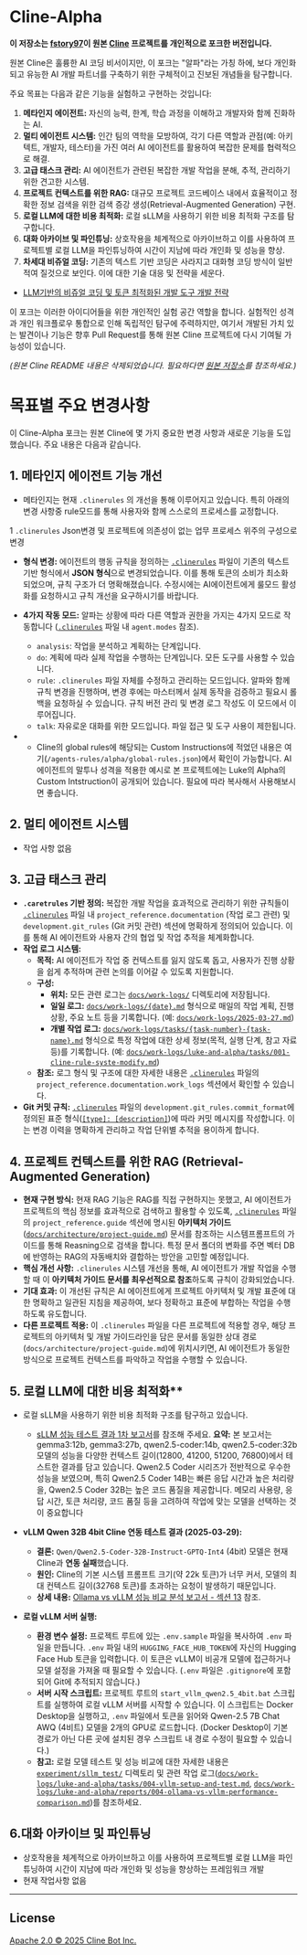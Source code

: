 # Cline-Alpha

**이 저장소는 [fstory97](https://github.com/fstory97)이 원본 [Cline](https://github.com/cline/cline) 프로젝트를 개인적으로 포크한 버전입니다.**

원본 Cline은 훌륭한 AI 코딩 비서이지만, 이 포크는 "알파"라는 가칭 하에, 보다 개인화되고 유능한 AI 개발 파트너를 구축하기 위한 구체적이고 진보된 개념들을 탐구합니다. 

주요 목표는 다음과 같은 기능을 실험하고 구현하는 것입니다:

1.  **메타인지 에이전트:** 자신의 능력, 한계, 학습 과정을 이해하고 개발자와 함께 진화하는 AI.
2.  **멀티 에이전트 시스템:** 인간 팀의 역학을 모방하여, 각기 다른 역할과 관점(예: 아키텍트, 개발자, 테스터)을 가진 여러 AI 에이전트를 활용하여 복잡한 문제를 협력적으로 해결.
3.  **고급 태스크 관리:** AI 에이전트가 관련된 복잡한 개발 작업을 분해, 추적, 관리하기 위한 견고한 시스템.
4.  **프로젝트 컨텍스트를 위한 RAG:** 대규모 프로젝트 코드베이스 내에서 효율적이고 정확한 정보 검색을 위한 검색 증강 생성(Retrieval-Augmented Generation) 구현.
5.  **로컬 LLM에 대한 비용 최적화:** 로컬 sLLM을 사용하기 위한 비용 최적화 구조를 탐구합니다.
6.  **대화 아카이브 및 파인튜닝:** 상호작용을 체계적으로 아카이브하고 이를 사용하여 프로젝트별 로컬 LLM을 파인튜닝하여 시간이 지남에 따라 개인화 및 성능을 향상.
7.  **차세대 비쥬얼 코딩:** 기존의 텍스트 기반 코딩은 사라지고 대화형 코딩 방식이 일반적여 질것으로 보인다. 이에 대한 기술 대응 및 전략을 세운다.
   * [LLM기반의 비쥬얼 코딩 및 토큰 최적화된 개발 도구 개발 전략](plan\visual-coding-plan.md)

이 포크는 이러한 아이디어들을 위한 개인적인 실험 공간 역할을 합니다. 실험적인 성격과 개인 워크플로우 통합으로 인해 독립적인 탐구에 주력하지만, 여기서 개발된 가치 있는 발견이나 기능은 향후 Pull Request를 통해 원본 Cline 프로젝트에 다시 기여될 가능성이 있습니다.

*(원본 Cline README 내용은 삭제되었습니다. 필요하다면 [원본 저장소](https://github.com/cline/cline)를 참조하세요.)*


# 목표별 주요 변경사항
이 Cline-Alpha 포크는 원본 Cline에 몇 가지 중요한 변경 사항과 새로운 기능을 도입했습니다. 주요 내용은 다음과 같습니다.

## 1. 메타인지 에이전트 기능 개선
 * 메타인지는 현재 `.clinerules` 의 개선을 통해 이루어지고 있습니다. 특히 아래의 변경 사항중 rule모드를 통해 사용자와 함께 스스로의 프로세스를 교정합니다.
 
 1 `.clinerules` Json변경 및 프로젝트에 의존성이 없는 업무 프로세스 위주의 구성으로 변경

*   **형식 변경:** 에이전트의 행동 규칙을 정의하는 [`.clinerules`](/.clinerules) 파일이 기존의 텍스트 기반 형식에서 **JSON 형식**으로 변경되었습니다. 이를 통해 토큰의 소비가 최소화 되었으며, 규칙 구조가 더 명확해졌습니다. 수정시에는 AI에이전트에게 룰모드 활성화를 요청하시고 규칙 개선을 요구하시기를 바랍니다.
*   **4가지 작동 모드:** 알파는 상황에 따라 다른 역할과 권한을 가지는 4가지 모드로 작동합니다 ([`.clinerules`](/.clinerules) 파일 내 `agent.modes` 참조).
    *   `analysis`: 작업을 분석하고 계획하는 단계입니다. 
    *   `do`: 계획에 따라 실제 작업을 수행하는 단계입니다. 모든 도구를 사용할 수 있습니다.
    *   `rule`: `.clinerules` 파일 자체를 수정하고 관리하는 모드입니다. 알파와 함께 규칙 변경을 진행하며, 변경 후에는 마스터께서 실제 동작을 검증하고 필요시 롤백을 요청하실 수 있습니다. 규칙 버전 관리 및 변경 로그 작성도 이 모드에서 이루어집니다.
    *   `talk`: 자유로운 대화를 위한 모드입니다. 파일 접근 및 도구 사용이 제한됩니다.

*   * Cline의 global rules에 해당되는 Custom Instructions에 적었던 내용은 여기(`/agents-rules/alpha/global-rules.json`)에서 확인이 가능합니다. AI에이전트의 말투나 성격을 적용한 예시로 본 프로젝트에는 Luke의 Alpha의 Custom Intstruction이 공개되어 있습니다. 필요에 따라 복사해서 사용해보시면 좋습니다.

## 2. 멀티 에이전트 시스템
  * 작업 사항 없음

## 3. 고급 태스크 관리

*   **`.caretrules` 기반 정의:** 복잡한 개발 작업을 효과적으로 관리하기 위한 규칙들이 [`.clinerules`](/.clinerules) 파일 내 `project_reference.documentation` (작업 로그 관련) 및 `development.git_rules` (Git 커밋 관련) 섹션에 명확하게 정의되어 있습니다. 이를 통해 AI 에이전트와 사용자 간의 협업 및 작업 추적을 체계화합니다.
*   **작업 로그 시스템:**
    *   **목적:** AI 에이전트가 작업 중 컨텍스트를 잃지 않도록 돕고, 사용자가 진행 상황을 쉽게 추적하며 관련 논의를 이어갈 수 있도록 지원합니다.
    *   **구성:**
        *   **위치:** 모든 관련 로그는 [`docs/work-logs/`](/docs/work-logs/) 디렉토리에 저장됩니다.
        *   **일일 로그:** [`docs/work-logs/{date}.md`](/docs/work-logs/) 형식으로 매일의 작업 계획, 진행 상황, 주요 노트 등을 기록합니다. (예: [`docs/work-logs/2025-03-27.md`](/docs/work-logs/2025-03-27.md))
        *   **개별 작업 로그:** [`docs/work-logs/tasks/{task-number}-{task-name}.md`](/docs/work-logs/luke-and-alpha/tasks/) 형식으로 특정 작업에 대한 상세 정보(목적, 실행 단계, 참고 자료 등)를 기록합니다. (예: [`docs/work-logs/luke-and-alpha/tasks/001-cline-rule-syste-modify.md`](/docs/work-logs/luke-and-alpha/tasks/001-cline-rule-syste-modify.md))
    *   **참조:** 로그 형식 및 구조에 대한 자세한 내용은 [`.clinerules`](/.clinerules) 파일의 `project_reference.documentation.work_logs` 섹션에서 확인할 수 있습니다.
*   **Git 커밋 규칙:** [`.clinerules`](/.clinerules) 파일의 `development.git_rules.commit_format`에 정의된 표준 형식([`[type]: [description]`](/.clinerules))에 따라 커밋 메시지를 작성합니다. 이는 변경 이력을 명확하게 관리하고 작업 단위별 추적을 용이하게 합니다.

## 4. 프로젝트 컨텍스트를 위한 RAG (Retrieval-Augmented Generation)

*   **현재 구현 방식:** 현재 RAG 기능은 RAG를 직접 구현하지는 못했고, AI 에이전트가 프로젝트의 핵심 정보를 효과적으로 검색하고 활용할 수 있도록, [`.clinerules`](/.clinerules) 파일의 `project_reference.guide` 섹션에 명시된 **아키텍처 가이드** ([`docs/architecture/project-guide.md`](/docs/architecture/project-guide.md)) 문서를 참조하는 시스템프롬프트의 가이드를 통해 Reasning으로 검색을 합니다. 특정 문서 폴더의 변화를 주면 벡터 DB에 반영하는 RAG의 자동배치와 결합하는 방안을 고민할 예정입니다.
*   **핵심 개선 사항:** `.clinerules` 시스템 개선을 통해, AI 에이전트가 개발 작업을 수행할 때 이 **아키텍처 가이드 문서를 최우선적으로 참조**하도록 규칙이 강화되었습니다.
*   **기대 효과:** 이 개선된 규칙은 AI 에이전트에게 프로젝트 아키텍처 및 개발 표준에 대한 명확하고 일관된 지침을 제공하여, 보다 정확하고 표준에 부합하는 작업을 수행하도록 유도합니다.
*   **다른 프로젝트 적용:** 이 `.clinerules` 파일을 다른 프로젝트에 적용할 경우, 해당 프로젝트의 아키텍처 및 개발 가이드라인을 담은 문서를 동일한 상대 경로 (`docs/architecture/project-guide.md`)에 위치시키면, AI 에이전트가 동일한 방식으로 프로젝트 컨텍스트를 파악하고 작업을 수행할 수 있습니다.

## 5. 로컬 LLM에 대한 비용 최적화**

*   로컬 sLLM을 사용하기 위한 비용 최적화 구조를 탐구하고 있습니다. 
    *  [sLLM 성능 테스트 결과 1차 보고서](experiment/sllm_test/experiment_results/performance_report_20250327_203217.ko.md)를 참조해 주세요.
    **요약:**
    본 보고서는 gemma3:12b, gemma3:27b, qwen2.5-coder:14b, qwen2.5-coder:32b 모델의 성능을 다양한 컨텍스트 길이(12800, 41200, 51200, 76800)에서 테스트한 결과를 담고 있습니다. Qwen2.5 Coder 시리즈가 전반적으로 우수한 성능을 보였으며, 특히 Qwen2.5 Coder 14B는 빠른 응답 시간과 높은 처리량을, Qwen2.5 Coder 32B는 높은 코드 품질을 제공합니다. 메모리 사용량, 응답 시간, 토큰 처리량, 코드 품질 등을 고려하여 작업에 맞는 모델을 선택하는 것이 중요합니다

*   **vLLM Qwen 32B 4bit Cline 연동 테스트 결과 (2025-03-29):**
    *   **결론:** `Qwen/Qwen2.5-Coder-32B-Instruct-GPTQ-Int4` (4bit) 모델은 현재 Cline과 **연동 실패**했습니다.
    *   **원인:** Cline의 기본 시스템 프롬프트 크기(약 22k 토큰)가 너무 커서, 모델의 최대 컨텍스트 길이(32768 토큰)를 초과하는 요청이 발생하기 때문입니다.
    *   **상세 내용:** [Ollama vs vLLM 성능 비교 분석 보고서 - 섹션 13](/docs/work-logs/luke-and-alpha/reports/ollama-vs-vllm-performance-comparison.md#13-cline-연동-테스트-결과-vllm-qwen-32b-gptq-int4-2025-03-29) 참조.

*   **로컬 vLLM 서버 실행:**
    *   **환경 변수 설정:** 프로젝트 루트에 있는 `.env.sample` 파일을 복사하여 `.env` 파일을 만듭니다. `.env` 파일 내의 `HUGGING_FACE_HUB_TOKEN`에 자신의 Hugging Face Hub 토큰을 입력합니다. 이 토큰은 vLLM이 비공개 모델에 접근하거나 모델 설정을 가져올 때 필요할 수 있습니다. (`.env` 파일은 `.gitignore`에 포함되어 Git에 추적되지 않습니다.)
    *   **서버 시작 스크립트:** 프로젝트 루트의 `start_vllm_qwen2.5_4bit.bat` 스크립트를 실행하여 로컬 vLLM 서버를 시작할 수 있습니다. 이 스크립트는 Docker Desktop을 실행하고, `.env` 파일에서 토큰을 읽어와 Qwen-2.5 7B Chat AWQ (4비트) 모델을 2개의 GPU로 로드합니다. (Docker Desktop이 기본 경로가 아닌 다른 곳에 설치된 경우 스크립트 내 경로 수정이 필요할 수 있습니다.)
    *   **참고:** 로컬 모델 테스트 및 성능 비교에 대한 자세한 내용은 [`experiment/sllm_test/`](/experiment/sllm_test/) 디렉토리 및 관련 작업 로그([`docs/work-logs/luke-and-alpha/tasks/004-vllm-setup-and-test.md`](/docs/work-logs/luke-and-alpha/tasks/004-vllm-setup-and-test.md), [`docs/work-logs/luke-and-alpha/reports/004-ollama-vs-vllm-performance-comparison.md`](/docs/work-logs/luke-and-alpha/reports/004-ollama-vs-vllm-performance-comparison.md))를 참조하세요.

## 6.**대화 아카이브 및 파인튜닝**
* 상호작용을 체계적으로 아카이브하고 이를 사용하여 프로젝트별 로컬 LLM을 파인튜닝하여 시간이 지남에 따라 개인화 및 성능을 향상하는 프레임워크 개발
* 현재 작업사항 없음

---
## License

[Apache 2.0 © 2025 Cline Bot Inc.](./LICENSE)
